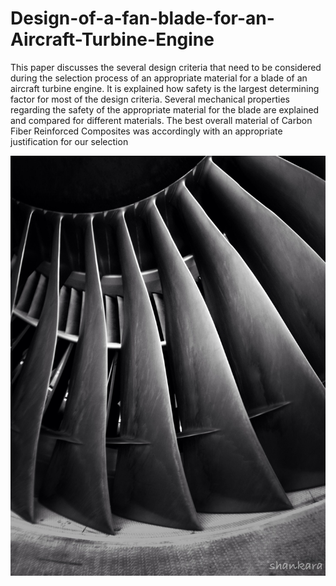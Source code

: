 # Design-of-a-fan-blade-for-an-Aircraft-Turbine-Engine

This paper discusses the several design criteria that need to be considered during the selection
process of an appropriate material for a blade of an aircraft turbine engine. It is explained how
safety is the largest determining factor for most of the design criteria. Several mechanical
properties regarding the safety of the appropriate material for the blade are explained and
compared for different materials. The best overall material of Carbon Fiber Reinforced
Composites was accordingly with an appropriate justification for our selection

![](Host-Images/330.jpg)
